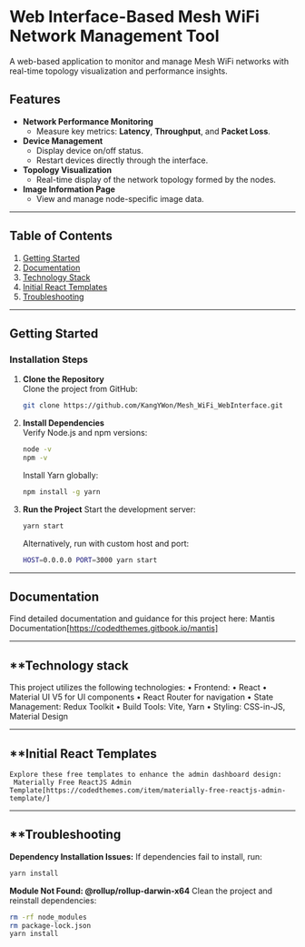 # **Web Interface-Based Mesh WiFi Network Management Tool**

A web-based application to monitor and manage Mesh WiFi networks with real-time topology visualization and performance insights.

## **Features**

- **Network Performance Monitoring**
  - Measure key metrics: **Latency**, **Throughput**, and **Packet Loss**.
- **Device Management**
  - Display device on/off status.
  - Restart devices directly through the interface.
- **Topology Visualization**
  - Real-time display of the network topology formed by the nodes.
- **Image Information Page**
  - View and manage node-specific image data.

---

## **Table of Contents**

1. [Getting Started](#getting-started)
2. [Documentation](#documentation)
3. [Technology Stack](#technology-stack)
4. [Initial React Templates](#initial-react-templates)
5. [Troubleshooting](#troubleshooting)

---

## **Getting Started**

### **Installation Steps**

1. **Clone the Repository**  
   Clone the project from GitHub:

   ```bash
   git clone https://github.com/KangYWon/Mesh_WiFi_WebInterface.git
   ```

2. **Install Dependencies**  
   Verify Node.js and npm versions:
   ```bash
   node -v
   npm -v
   ```
   Install Yarn globally:
   ```bash
   npm install -g yarn
   ```
3. **Run the Project**
   Start the development server:
   ```bash
   yarn start
   ```
   Alternatively, run with custom host and port:
   ```bash
   HOST=0.0.0.0 PORT=3000 yarn start
   ```

---

## **Documentation**

Find detailed documentation and guidance for this project here:
Mantis Documentation[https://codedthemes.gitbook.io/mantis]

---

## \*\*Technology stack

This project utilizes the following technologies:
• Frontend:
• React
• Material UI V5 for UI components
• React Router for navigation
• State Management: Redux Toolkit
• Build Tools: Vite, Yarn
• Styling: CSS-in-JS, Material Design

---

## \*\*Initial React Templates

    Explore these free templates to enhance the admin dashboard design:
     Materially Free ReactJS Admin Template[https://codedthemes.com/item/materially-free-reactjs-admin-template/]

---

## \*\*Troubleshooting

**Dependency Installation Issues:**
If dependencies fail to install, run:

```bash
yarn install
```

**Module Not Found: @rollup/rollup-darwin-x64**
Clean the project and reinstall dependencies:

```bash
rm -rf node_modules
rm package-lock.json
yarn install
```

